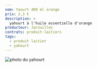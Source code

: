 ```yaml
---
nom: Yaourt 400 ml orange
prix: 2,3 €
description: >
  yahourt à l'huile essentielle d'orange
producteur: Jarouilles
contrats: produit-laitiers
tags: 
  - produit laitier
  - yahourt
---
```


![photo du yahourt](yahourt.jpg)